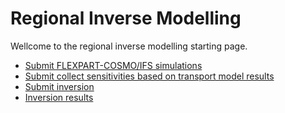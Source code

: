# Regional Inverse Modelling
Wellcome to the regional inverse modelling starting page.

- [Submit FLEXPART-COSMO/IFS simulations](./main.ipynb)
- [Submit collect sensitivities based on transport model results](./query.ipynb)
- [Submit inversion](./sens_query.ipynb)
- [Inversion results](./inversion_query.ipynb)
